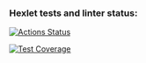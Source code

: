 ### Hexlet tests and linter status:
[![Actions Status](https://github.com/tarvarrs/python-project-50/actions/workflows/hexlet-check.yml/badge.svg)](https://github.com/tarvarrs/python-project-50/actions)

[![Test Coverage](https://api.codeclimate.com/v1/badges/63b6dcb1b16fefbeefe3/test_coverage)](https://codeclimate.com/github/tarvarrs/python-project-50/test_coverage)
